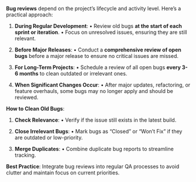**Bug reviews** depend on the project’s lifecycle and activity level. Here’s a practical approach:

1. **During Regular Development**:
• Review old bugs **at the start of each sprint or iteration**.
• Focus on unresolved issues, ensuring they are still relevant.

2. **Before Major Releases**:
• Conduct a **comprehensive review of open bugs** before a major release to ensure no critical issues are missed.

3. **For Long-Term Projects**:
• Schedule a review of all open bugs **every 3-6 months** to clean outdated or irrelevant ones.

4. **When Significant Changes Occur**:
• After major updates, refactoring, or feature overhauls, some bugs may no longer apply and should be reviewed.

**How to Clean Old Bugs**:

1. **Check Relevance**:
• Verify if the issue still exists in the latest build.

2. **Close Irrelevant Bugs**:
• Mark bugs as “Closed” or “Won’t Fix” if they are outdated or low-priority.

3. **Merge Duplicates**:
• Combine duplicate bug reports to streamline tracking.

**Best Practice**: Integrate bug reviews into regular QA processes to avoid clutter and maintain focus on current priorities.